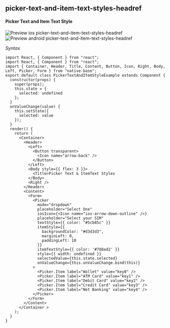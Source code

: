 ## picker-text-and-item-text-styles-headref
#### Picker Text and Item Text Style

![Preview ios picker-text-and-item-text-styles-headref](https://github.com/GeekyAnts/NativeBase-KitchenSink/raw/v2.6.1/screenshots/ios/picker-text-itemtext-style.gif)
![Preview android picker-text-and-item-text-styles-headref](https://github.com/GeekyAnts/NativeBase-KitchenSink/raw/v2.6.1/screenshots/android/picker.gif)

*Syntax*

<pre class="line-numbers"><code class="language-jsx">import React, { Component } from "react";
import React, { Component } from "react";
import { Container, Header, Title, Content, Button, Icon, Right, Body, Left, Picker, Form } from "native-base";
export default class PickerTextAndItemStyleExample extends Component {
  constructor(props) {
    super(props);
    this.state = {
      selected: undefined
    };
  }
  onValueChange(value) {
    this.setState({
      selected: value
    });
  }
  render() {
    return (
      &lt;Container>
        &lt;Header>
          &lt;Left>
            &lt;Button transparent>
              &lt;Icon name="arrow-back" />
            &lt;/Button>
          &lt;/Left>
          &lt;Body style=&#123;{ flex: 3 }}>
            &lt;Title>Picker Text & ItemText Styles</Title>
          &lt;/Body>
          &lt;Right />
        &lt;/Header>
        &lt;Content>
          &lt;Form>
            &lt;Picker
              mode="dropdown"
              placeholder="Select One"
              iosIcon={&lt;Icon name="ios-arrow-down-outline" />}
              placeholder="Select your SIM"
              textStyle={&#123; color: "#5cb85c" }}
              itemStyle={&#123;
                backgroundColor: "#d3d3d3",
                marginLeft: 0,
                paddingLeft: 10
              }}
              itemTextStyle=&#123;{ color: '#788ad2' }}
              style={&#123; width: undefined }}
              selectedValue={this.state.selected}
              onValueChange={this.onValueChange.bind(this)}
            >
              &lt;Picker.Item label="Wallet" value="key0" />
              &lt;Picker.Item label="ATM Card" value="key1" />
              &lt;Picker.Item label="Debit Card" value="key2" />
              &lt;Picker.Item label="Credit Card" value="key3" />
              &lt;Picker.Item label="Net Banking" value="key4" />
            &lt;/Picker>
          &lt;/Form>
        &lt;/Content>
      &lt;/Container >
    );
  }
}</code></pre><br />
